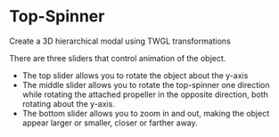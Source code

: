 # Top-Spinner
Create a 3D hierarchical modal using TWGL transformations

There are three sliders that control animation of the object.
- The top slider allows you to rotate the object about the y-axis
- The middle slider allows you to rotate the top-spinner one direction while rotating the attached propeller in the opposite direction, both rotating about the y-axis.
- The bottom slider allows you to zoom in and out, making the object appear larger or smaller, closer or farther away.
